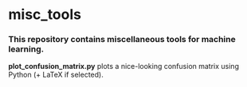 # misc_tools
### This repository contains miscellaneous tools for machine learning.

**plot_confusion_matrix.py** plots a nice-looking confusion matrix using Python (+ LaTeX if selected).
